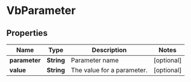 
# VbParameter

## Properties
Name | Type | Description | Notes
------------ | ------------- | ------------- | -------------
**parameter** | **String** | Parameter name |  [optional]
**value** | **String** | The value for a parameter. |  [optional]



